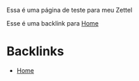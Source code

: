 Essa é uma página de teste para meu Zettel

Esse é uma backlink para [Home](Home)

# Backlinks

- [Home](Home)
